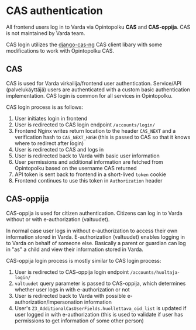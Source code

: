 # CAS authentication

All frontend users log in to Varda via Opintopolku **CAS** and **CAS-oppija**.
CAS is not maintained by Varda team.

CAS login utilizes the [django-cas-ng](https://github.com/django-cas-ng/django-cas-ng) CAS client
libary with some modifications to work with Opintopolku CAS.

## CAS

CAS is used for Varda virkailija/frontend user authentication. Service/API (palvelukäyttäjä) users
are authenticated with a custom basic authentication implementation. CAS login is common for all
services in Opintopolku.

CAS login process is as follows:
1. User initiates login in frontend
2. User is redirected to CAS login endpoint `/accounts/login/`
3. Frontend Nginx writes return location to the header `CAS_NEXT` and a verification hash to
   `CAS_NEXT_HASH` (this is passed to CAS so that it knows where to redirect after login)
4. User is redirected to CAS and logs in
5. User is redirected back to Varda with basic user information
6. User permissions and additional information are fetched from Opintopolku based on the
   username CAS returned
7. API token is sent back to frontend in a short-lived `token` cookie
8. Frontend continues to use this token in `Authorization` header

## CAS-oppija

CAS-oppija is used for citizen authentication. Citizens can log in to Varda without or
with e-authorization (valtuudet).

In normal case user logs in without e-authorization to access their own information stored in Varda.
E-authorization (valtuudet) enables logging in to Varda on behalf of someone else.
Basically a parent or guardian can log in "as" a child and view their information stored in Varda.

CAS-oppija login process is mostly similar to CAS login process:
1. User is redirected to CAS-oppija login endpoint `/accounts/huoltaja-login/`
2. `valtuudet` query parameter is passed to CAS-oppija, which determines whether user
   logs in with e-authorization or not
3. User is redirected back to Varda with possible e-authorization/impersonation information
4. User's `Z3_AdditionalCasUserFields.huollettava_oid_list` is updated if user logged in with
   e-authorization (this is used to validate if user has permissions to get information of some
   other person)
